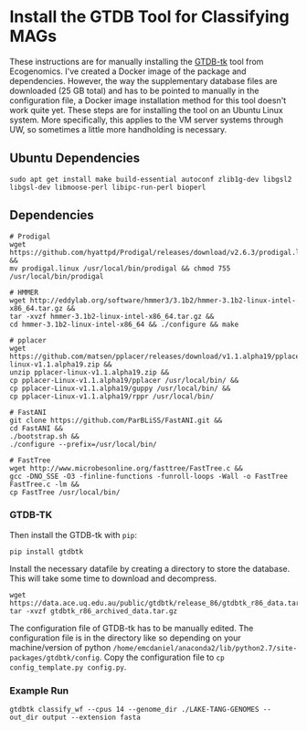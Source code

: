 # Install the GTDB Tool for Classifying MAGs 

These instructions are for manually installing the [GTDB-tk](https://github.com/Ecogenomics/GTDBTk) tool from Ecogenomics. I've created a Docker image of the package and dependencies. However, the way the supplementary database files are downloaded (25 GB total) and has to be pointed to manually in the configuration file, a Docker image installation method for this tool doesn't work quite yet. These steps are for installing the tool on an Ubuntu Linux system. More specifically, this applies to the VM server systems through UW, so sometimes a little more handholding is necessary. 

## Ubuntu Dependencies

```
sudo apt get install make build-essential autoconf zlib1g-dev libgsl2 libgsl-dev libmoose-perl libipc-run-perl bioperl
```

## Dependencies 

```
# Prodigal
wget https://github.com/hyattpd/Prodigal/releases/download/v2.6.3/prodigal.linux &&
mv prodigal.linux /usr/local/bin/prodigal && chmod 755 /usr/local/bin/prodigal

# HMMER
wget http://eddylab.org/software/hmmer3/3.1b2/hmmer-3.1b2-linux-intel-x86_64.tar.gz &&
tar -xvzf hmmer-3.1b2-linux-intel-x86_64.tar.gz &&
cd hmmer-3.1b2-linux-intel-x86_64 && ./configure && make

# pplacer
wget https://github.com/matsen/pplacer/releases/download/v1.1.alpha19/pplacer-linux-v1.1.alpha19.zip && 
unzip pplacer-linux-v1.1.alpha19.zip &&
cp pplacer-Linux-v1.1.alpha19/pplacer /usr/local/bin/ && 
cp pplacer-Linux-v1.1.alpha19/guppy /usr/local/bin/ && 
cp pplacer-Linux-v1.1.alpha19/rppr /usr/local/bin/

# FastANI
git clone https://github.com/ParBLiSS/FastANI.git &&
cd FastANI &&
./bootstrap.sh &&
./configure --prefix=/usr/local/bin/

# FastTree 
wget http://www.microbesonline.org/fasttree/FastTree.c &&
gcc -DNO_SSE -O3 -finline-functions -funroll-loops -Wall -o FastTree FastTree.c -lm &&
cp FastTree /usr/local/bin/
```

### GTDB-TK 

Then install the GTDB-tk with `pip`: 
```
pip install gtdbtk
```

Install the necessary datafile by creating a directory to store the database. This will take some time to download and decompress. 
```
wget https://data.ace.uq.edu.au/public/gtdbtk/release_86/gtdbtk_r86_data.tar.gz
tar -xvzf gtdbtk_r86_archived_data.tar.gz
```

The configuration file of GTDB-tk has to be manually edited. The configuration file is in the directory like so depending on your machine/version of python `/home/emcdaniel/anaconda2/lib/python2.7/site-packages/gtdbtk/config`. Copy the configuration file to `cp config_template.py config.py`. 

### Example Run 

```
gtdbtk classify_wf --cpus 14 --genome_dir ./LAKE-TANG-GENOMES --out_dir output --extension fasta
```